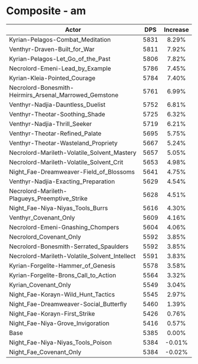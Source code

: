 # Composite - am
| Actor | DPS | Increase |
|---|:---:|:---:|
|Kyrian-Pelagos-Combat_Meditation|5831|8.29%|
|Venthyr-Draven-Built_for_War|5811|7.92%|
|Kyrian-Pelagos-Let_Go_of_the_Past|5806|7.82%|
|Necrolord-Emeni-Lead_by_Example|5786|7.45%|
|Kyrian-Kleia-Pointed_Courage|5784|7.40%|
|Necrolord-Bonesmith-Heirmirs_Arsenal_Marrowed_Gemstone|5761|6.99%|
|Venthyr-Nadjia-Dauntless_Duelist|5752|6.81%|
|Venthyr-Theotar-Soothing_Shade|5725|6.32%|
|Venthyr-Nadjia-Thrill_Seeker|5719|6.21%|
|Venthyr-Theotar-Refined_Palate|5695|5.75%|
|Venthyr-Theotar-Wasteland_Propriety|5667|5.24%|
|Necrolord-Marileth-Volatile_Solvent_Mastery|5657|5.05%|
|Necrolord-Marileth-Volatile_Solvent_Crit|5653|4.98%|
|Night_Fae-Dreamweaver-Field_of_Blossoms|5641|4.75%|
|Venthyr-Nadjia-Exacting_Preparation|5629|4.54%|
|Necrolord-Marileth-Plagueys_Preemptive_Strike|5628|4.51%|
|Night_Fae-Niya-Niyas_Tools_Burrs|5616|4.30%|
|Venthyr_Covenant_Only|5609|4.16%|
|Necrolord-Emeni-Gnashing_Chompers|5604|4.06%|
|Necrolord_Covenant_Only|5592|3.85%|
|Necrolord-Bonesmith-Serrated_Spaulders|5592|3.85%|
|Necrolord-Marileth-Volatile_Solvent_Intellect|5591|3.83%|
|Kyrian-Forgelite-Hammer_of_Genesis|5578|3.58%|
|Kyrian-Forgelite-Brons_Call_to_Action|5564|3.32%|
|Kyrian_Covenant_Only|5549|3.04%|
|Night_Fae-Korayn-Wild_Hunt_Tactics|5545|2.97%|
|Night_Fae-Dreamweaver-Social_Butterfly|5460|1.39%|
|Night_Fae-Korayn-First_Strike|5426|0.76%|
|Night_Fae-Niya-Grove_Invigoration|5416|0.57%|
|Base|5385|0.00%|
|Night_Fae-Niya-Niyas_Tools_Poison|5384|-0.01%|
|Night_Fae_Covenant_Only|5384|-0.02%|
